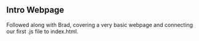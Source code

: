 ## Intro Webpage

Followed along with Brad, covering a very basic webpage and connecting our first .js file to index.html.
